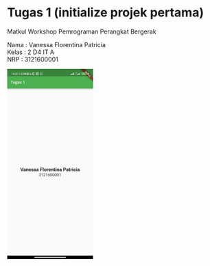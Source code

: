 # Tugas 1 (initialize projek pertama)

Matkul Workshop Pemrograman Perangkat Bergerak

Nama    : Vanessa Florentina Patricia <br/>
Kelas   : 2 D4 IT A <br/>
NRP     : 3121600001

<img src="lib/hasil.jpg" width="200">